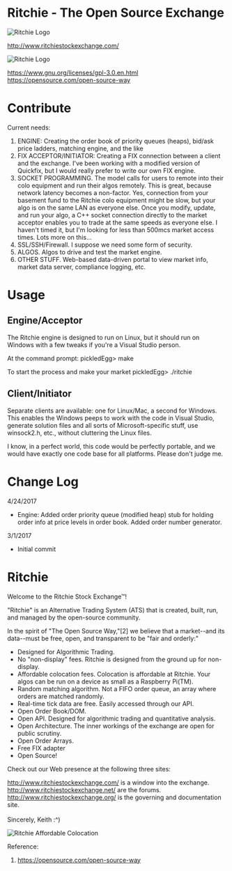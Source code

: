 # Ritchie - The Open Source Exchange

![Ritchie Logo](http://www.ritchiestockexchange.com/img/logo.png)

http://www.ritchiestockexchange.com/


![Ritchie Logo](https://www.gnu.org/graphics/gplv3-127x51.png)

https://www.gnu.org/licenses/gpl-3.0.en.html
https://opensource.com/open-source-way

# Contribute

Current needs:

1. ENGINE: Creating the order book of priority queues (heaps), bid/ask price ladders, matching engine, and the like
2. FIX ACCEPTOR/INITIATOR: Creating a FIX connection between a client and the exchange. I've been working with a modified version of Quickfix, but I would really prefer to write our own FIX engine.
3. SOCKET PROGRAMMING. The model calls for users to remote into their colo equipment and run their algos remotely. This is great, because network latency becomes a non-factor. Yes, connection from your basement fund to the Ritchie colo equipment might be slow, but your algo is on the same LAN as everyone else. Once you modify, update, and run your algo, a C++ socket connection directly to the market acceptor enables you to trade at the same speeds as everyone else.  I haven't timed it, but I'm looking for less than 500mcs market access times. Lots more on this...
4. SSL/SSH/Firewall. I suppose we need some form of security.
5. ALGOS. Algos to drive and test the market engine.
6. OTHER STUFF. Web-based data-driven portal to view market info, market data server, compliance logging, etc.


# Usage
## Engine/Acceptor
The Ritchie engine is designed to run on Linux, but it should run on Windows with a few tweaks if you're a Visual Studio person.

At the command prompt:
pickledEgg> make

To start the process and make your market
pickledEgg> ./ritchie

## Client/Initiator

Separate clients are available: one for Linux/Mac, a second for Windows. This enables the Windows peeps to work with the code in Visual Studio, generate solution files and all sorts of Microsoft-specific stuff, use winsock2.h, etc., without cluttering the Linux files.

I know, in a perfect world, this code would be perfectly portable, and we would have exactly one code base for all platforms. Please don't judge me.


# Change Log
4/24/2017
- Engine: Added order priority queue (modified heap) stub for holding order info at price levels in order book. Added order number generator.

3/1/2017
- Initial commit

# Ritchie

Welcome to the Ritchie Stock Exchange™!

"Ritchie" is an Alternative Trading System (ATS) that is created, built, run, and managed by the open-source community.

In the spirit of "The Open Source Way,"[2] we believe that a market--and its data--must be free, open, and transparent to be "fair and orderly:"

- Designed for Algorithmic Trading.
- No "non-display" fees. Ritchie is designed from the ground up for non-display.
- Affordable colocation fees. Colocation is affordable at Ritchie. Your algos can be run on a device as small as a Raspberry Pi(TM).
- Random matching algorithm. Not a FIFO order queue, an array where orders are matched randomly.
- Real-time tick data are free. Easily accessed through our API.
- Open Order Book/DOM.
- Open API. Designed for algorithmic trading and quantitative analysis.
- Open Architecture. The inner workings of the exchange are open for public scrutiny.
- Open Order Arrays.
- Free FIX adapter
- Open Source!

Check out our Web presence at the following three sites:

http://www.ritchiestockexchange.com/ is a window into the exchange.<br>
http://www.ritchiestockexchange.net/ are the forums.<br>
http://www.ritchiestockexchange.org/ is the governing and documentation site.<br>
<br>
Sincerely,
Keith :^)

![Ritchie Affordable Colocation](http://www.ritchiestockexchange.org/img/colocateRitchie2.jpg)


Reference:
1. https://opensource.com/open-source-way

